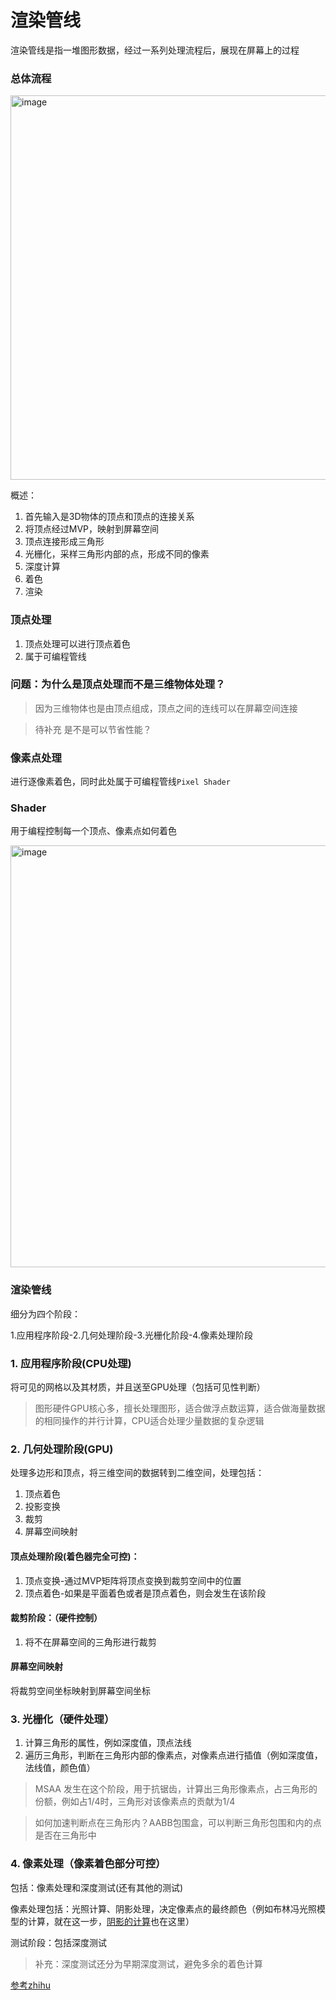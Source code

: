 # 渲染管线

渲染管线是指一堆图形数据，经过一系列处理流程后，展现在屏幕上的过程

### 总体流程

<img width="951" height="615" alt="image" src="https://github.com/user-attachments/assets/4d397ad0-ab98-4d54-983c-3a4b0c658de9" />

概述：
1. 首先输入是3D物体的顶点和顶点的连接关系
2. 将顶点经过MVP，映射到屏幕空间
3. 顶点连接形成三角形
4. 光栅化，采样三角形内部的点，形成不同的像素
5. 深度计算
6. 着色
7. 渲染


### 顶点处理

1. 顶点处理可以进行顶点着色
2. 属于可编程管线

### 问题：为什么是顶点处理而不是三维物体处理？

> 因为三维物体也是由顶点组成，顶点之间的连线可以在屏幕空间连接

> 待补充 是不是可以节省性能？

### 像素点处理

进行逐像素着色，同时此处属于可编程管线``Pixel Shader``

### Shader

用于编程控制每一个顶点、像素点如何着色

<img width="925" height="675" alt="image" src="https://github.com/user-attachments/assets/838aa652-5519-4294-85b4-8923d1801c40" />

### 渲染管线

细分为四个阶段：

1.应用程序阶段-2.几何处理阶段-3.光栅化阶段-4.像素处理阶段

### 1. 应用程序阶段(CPU处理)

将可见的网格以及其材质，并且送至GPU处理（包括可见性判断）

> 图形硬件GPU核心多，擅长处理图形，适合做浮点数运算，适合做海量数据的相同操作的并行计算，CPU适合处理少量数据的复杂逻辑

### 2. 几何处理阶段(GPU)

处理多边形和顶点，将三维空间的数据转到二维空间，处理包括：
1. 顶点着色
2. 投影变换
3. 裁剪
4. 屏幕空间映射

#### 顶点处理阶段(着色器完全可控)：

1. 顶点变换-通过MVP矩阵将顶点变换到裁剪空间中的位置
2. 顶点着色-如果是平面着色或者是顶点着色，则会发生在该阶段

#### 裁剪阶段：（硬件控制）

1. 将不在屏幕空间的三角形进行裁剪

#### 屏幕空间映射

将裁剪空间坐标映射到屏幕空间坐标

### 3. 光栅化（硬件处理）

1. 计算三角形的属性，例如深度值，顶点法线
2. 遍历三角形，判断在三角形内部的像素点，对像素点进行插值（例如深度值，法线值，颜色值）

> MSAA 发生在这个阶段，用于抗锯齿，计算出三角形像素点，占三角形的份额，例如占1/4时，三角形对该像素点的贡献为1/4

> 如何加速判断点在三角形内？AABB包围盒，可以判断三角形包围和内的点是否在三角形中

### 4. 像素处理（像素着色部分可控）

包括：像素处理和深度测试(还有其他的测试)

像素处理包括：光照计算、阴影处理，决定像素点的最终颜色（例如布林冯光照模型的计算，就在这一步，[阴影的计算](https://github.com/yuzexing/unreal-learning/blob/main/ComputerGraphics/%E9%98%B4%E5%BD%B1.md)也在这里）

测试阶段：包括深度测试

> 补充：深度测试还分为早期深度测试，避免多余的着色计算

[参考zhihu](https://zhuanlan.zhihu.com/p/430541328)
